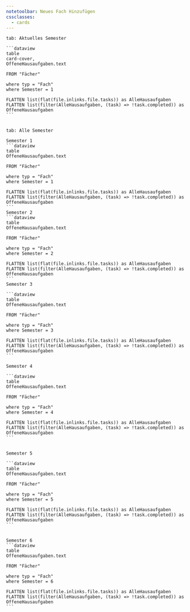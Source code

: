 ```yaml
---
notetoolbar: Neues Fach Hinzufügen
cssclasses:
  - cards
---
```



````tabs
tab: Aktuelles Semester

```dataview
table
card-cover,
OffeneHausaufgaben.text

FROM "Fächer"

where typ = "Fach"
where Semester = 1

FLATTEN list(flat(file.inlinks.file.tasks)) as AlleHausaufgaben
FLATTEN list(filter(AlleHausaufgaben, (task) => !task.completed)) as OffeneHausaufgaben
```


tab: Alle Semester

Semester 1
```dataview
table
OffeneHausaufgaben.text

FROM "Fächer"

where typ = "Fach"
where Semester = 1

FLATTEN list(flat(file.inlinks.file.tasks)) as AlleHausaufgaben
FLATTEN list(filter(AlleHausaufgaben, (task) => !task.completed)) as OffeneHausaufgaben
```
Semester 2
```dataview
table
OffeneHausaufgaben.text

FROM "Fächer"

where typ = "Fach"
where Semester = 2

FLATTEN list(flat(file.inlinks.file.tasks)) as AlleHausaufgaben
FLATTEN list(filter(AlleHausaufgaben, (task) => !task.completed)) as OffeneHausaufgaben
```
Semester 3

```dataview
table
OffeneHausaufgaben.text

FROM "Fächer"

where typ = "Fach"
where Semester = 3

FLATTEN list(flat(file.inlinks.file.tasks)) as AlleHausaufgaben
FLATTEN list(filter(AlleHausaufgaben, (task) => !task.completed)) as OffeneHausaufgaben
```

Semester 4

```dataview
table
OffeneHausaufgaben.text

FROM "Fächer"

where typ = "Fach"
where Semester = 4

FLATTEN list(flat(file.inlinks.file.tasks)) as AlleHausaufgaben
FLATTEN list(filter(AlleHausaufgaben, (task) => !task.completed)) as OffeneHausaufgaben
```


Semester 5

```dataview
table
OffeneHausaufgaben.text

FROM "Fächer"

where typ = "Fach"
where Semester = 5

FLATTEN list(flat(file.inlinks.file.tasks)) as AlleHausaufgaben
FLATTEN list(filter(AlleHausaufgaben, (task) => !task.completed)) as OffeneHausaufgaben
```


Semester 6
```dataview
table
OffeneHausaufgaben.text

FROM "Fächer"

where typ = "Fach"
where Semester = 6

FLATTEN list(flat(file.inlinks.file.tasks)) as AlleHausaufgaben
FLATTEN list(filter(AlleHausaufgaben, (task) => !task.completed)) as OffeneHausaufgaben
```

````

